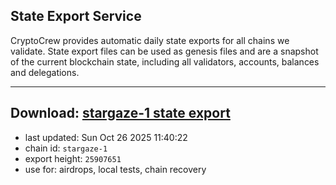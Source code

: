 ## State Export Service
CryptoCrew provides automatic daily state exports for all chains we validate. State export files can be used as genesis files and are a snapshot of the current blockchain state, including all validators, accounts, balances and delegations.

---
**Download: [stargaze-1 state export](https://dl-eu2.ccvalidators.com/SERVICE/stargaze/stargaze-1_export_25907651.json)**
---

- last updated: Sun Oct 26 2025 11:40:22
- chain id: `stargaze-1`
- export height: `25907651`
- use for: airdrops, local tests, chain recovery
